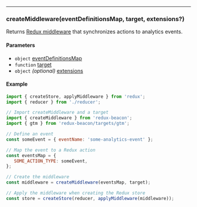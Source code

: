 ----

### createMiddleware(eventDefinitionsMap, target, extensions?)

Returns [Redux middleware](http://redux.js.org/docs/advanced/Middleware.html#the-final-approach)
that synchronizes actions to analytics events.

#### Parameters
 * `object` [eventDefinitionsMap](event-definitions-map.md)
 * `function` [target](../targets/index.md)
 * `object` *(optional)* [extensions](../extensions/index.md)

#### Example

```js
import { createStore, applyMiddleware } from 'redux';
import { reducer } from './reducer';

// Import createMiddleware and a target
import { createMiddleware } from 'redux-beacon';
import { gtm } from 'redux-beacon/targets/gtm';

// Define an event
const someEvent = { eventName: 'some-analytics-event' };

// Map the event to a Redux action
const eventsMap = {
   SOME_ACTION_TYPE: someEvent,
};

// Create the middleware
const middleware = createMiddleware(eventsMap, target);

// Apply the middleware when creating the Redux store
const store = createStore(reducer, applyMiddleware(middleware));
```
